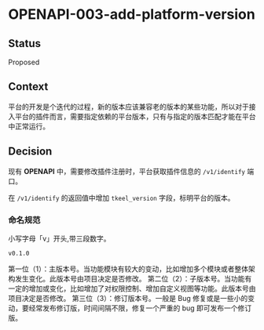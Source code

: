 # OPENAPI-003-add-platform-version

## Status
Proposed

## Context
平台的开发是个迭代的过程，新的版本应该兼容老的版本的某些功能，所以对于接入平台的插件而言，需要指定依赖的平台版本，只有与指定的版本匹配才能在平台中正常运行。

## Decision
现有 **OPENAPI** 中，需要修改插件注册时，平台获取插件信息的 `/v1/identify` 端口。

在 `/v1/identify` 的返回值中增加 `tkeel_version` 字段，标明平台的版本。

### 命名规范

小写字母「v」开头,带三段数字。
```
v0.1.0
```

第一位（1）：主版本号。当功能模块有较大的变动，比如增加多个模块或者整体架构发生变化。此版本号由项目决定是否修改。
第二位（2）：子版本号。当功能有一定的增加或变化，比如增加了对权限控制、增加自定义视图等功能。此版本号由项目决定是否修改。
第三位（3）：修订版本号。一般是 Bug 修复或是一些小的变动，要经常发布修订版，时间间隔不限，修复一个严重的 bug 即可发布一个修订版。